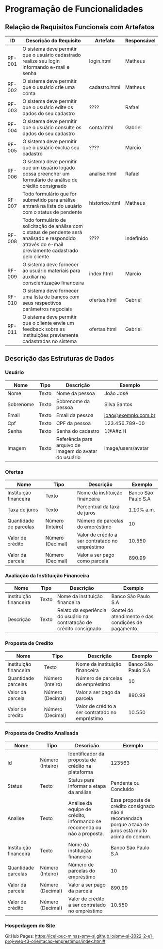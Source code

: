 # Programação de Funcionalidades

## Relação de Requisitos Funcionais com Artefatos

|ID    | Descrição do Requisito  | Artefato | Responsável
|------|-----------------------------------------|----|----|
|RF-001| O sistema deve permitir que o usuário cadastrado realize seu login informando e-mail e senha | login.html | Matheus | 
|RF-002| O sistema deve permitir que o usuário crie uma conta | cadastro.html | Matheus |
|RF-003| O sistema deve permitir que o usuário edite os dados do seu cadastro | ???? | Rafael |
|RF-004| O sistema deve permitir que o usuário consulte os dados do seu cadastro | conta.html | Gabriel |
|RF-005| O sistema deve permitir que o usuário exclua seu cadastro | ???? | Marcio |
|RF-006| O sistema deve permitir que um usuário logado possa preencher um formulário de análise de crédito consignado | analise.html | Rafael |
|RF-007| Todo formulário que for submetido para análise entrará na lista do usuário com o status de pendente | historico.html | Matheus |
|RF-008| Todo formulário de solicitação de análise com o status de pendente será analisado e respondido através do e-mail previamente cadastrado pelo cliente | ???? | Indefinido |
|RF-009| O sistema deve fornecer ao usuário materiais para auxiliar na conscientização financeira | index.html | Marcio |
|RF-010| O sistema deve fornecer uma lista de bancos com seus respectivos parâmetros negociais | ofertas.html | Gabriel |
|RF-011| O sistema deve permitir que o cliente envie um feedback sobre as instituições previamente cadastradas no sistema | ofertas.html | Gabriel |

## Descrição das Estruturas de Dados

### Usuário
|Nome       | Tipo   | Descrição                                              | Exemplo            |
|---------- |------- |------------------------------------------------------- |------------------- |
|Nome	      |Texto	 |Nome da pessoa                                          |João José           |
|Sobrenome	|Texto	 |Sobrenome da pessoa                                     |Silva Santos        |
|Email	    |Texto	 |Email da pessoa	                                        |joao@exemplo.com.br |
|Cpf	      |Texto	 |CPF da pessoa                                           |123.456.789-00      |
|Senha	    |Texto	 |Senha do cadastro                                       |1@A#z.H             |
|Imagem	    |Texto	 |Referência para arquivo de imagem do avatar do usuário  |image/users/avatar  |

### Ofertas
|Nome                    | Tipo             | Descrição                                               | Exemplo            |
|----------------------- |----------------- |-------------------------------------------------------- |------------------- |
|Instituição  financeira |Texto	            |Nome da instituição financeira	                          |Banco São Paulo S.A |
|Taxa de juros           |Texto	            |Percentual da taxa de juros                              |1.10% a.m.          | 
|Quantidade de parcelas  |Número (Inteiro)  |Número de parcelas do empréstimo	                        |10                  |
|Valor de crédito        |Número (Decimal)	|Valor de crédito a ser contratado no empréstimo	        |10.550              |
|Valor da parcela        |Número (Decimal)	|Valor a ser pago como parcela	                          |890.99              |

### Avaliação da Instituição Financeira
|Nome                    | Tipo  | Descrição                                                            | Exemplo                                |
|----------------------- |------ |--------------------------------------------------------------------- |--------------------------------------- |
|Instituição financeira	 |Texto  |Nome da instituição financeira                                        |Banco São Paulo S.A                     |
|Descrição               |Texto  |Relato da experiência do usuário na contratação de crédito consignado	|Gostei do atendimento e das condições de pagamento.|

### Proposta de Credito
|Nome                   | Tipo            | Descrição                                      | Exemplo            |
|---------------------- |---------------- |----------------------------------------------- |------------------- |
|Instituição financeira |Texto            |Nome da instituição financeira	                 |Banco São Paulo S.A | 
|Quantidade parcelas    |Número (Inteiro) |Número de parcelas do empréstimo	               |10                  |  
|Valor da parcela	      |Número (Decimal) |Valor a ser pago da parcela   	                 |890.99              | 
|Valor de crédito	      |Número (Decimal) |Valor de crédito a ser contratado no empréstimo |10.550              |

### Proposta de Credito Analisada
|Nome                   | Tipo            | Descrição                                                               | Exemplo              |
|---------------------- |---------------- |------------------------------------------------------------------------ |--------------------- |
|Id                     |Número (Inteiro) |Identificador da proposta de crédito na plataforma                       |123563                |
|Status                 |Texto            |Status para informar a etapa da análise                                  |Pendente ou Concluido |
|Analise                |Texto            |Análise da equipe de crédito, informando se recomenda ou não a proposta. |Essa proposta de crédito consignado não é recomendada porque a taxa de juros está muito acima do comum.|
|Instituição financeira |Texto            |Nome da instituição financeira	                    |Banco São Paulo S.A   | 
|Quantidade parcelas    |Número (Inteiro) |Número de parcelas do empréstimo	                  |10                    |  
|Valor da parcela	      |Número (Decimal) |Valor a ser pago da parcela	                      |890.99              | 
|Valor de crédito	      |Número (Decimal) |Valor de crédito a ser contratado no empréstimo    |10.550              |

### Hospedagem do Site
GitHub Pages: https://icei-puc-minas-pmv-si.github.io/pmv-si-2022-2-e1-proj-web-t3-orientacao-emprestimos/index.html#


